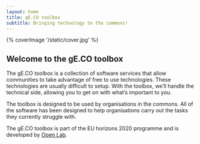 ```yaml
---
layout: home
title: gE.CO toolbox
subtitle: Bringing technology to the commons!
---
```


{% coverImage '/static/cover.jpg' %}

## Welcome to the gE.CO toolbox

The gE.CO toolbox is a collection of software services that allow communities to take advantage of free to use technologies.
These technologies are usually difficult to setup. With the toolbox, we’ll handle the technical side, allowing you to get on with what’s important to you.

The toolbox is designed to be used by organisations in the commons.
All of the software has been designed to help organisations carry out the tasks they currently struggle with.

The gE.CO toolbox is part of the EU horizons 2020 programme
and is developed by [Open Lab](https://openlab.ncl.ac.uk).
